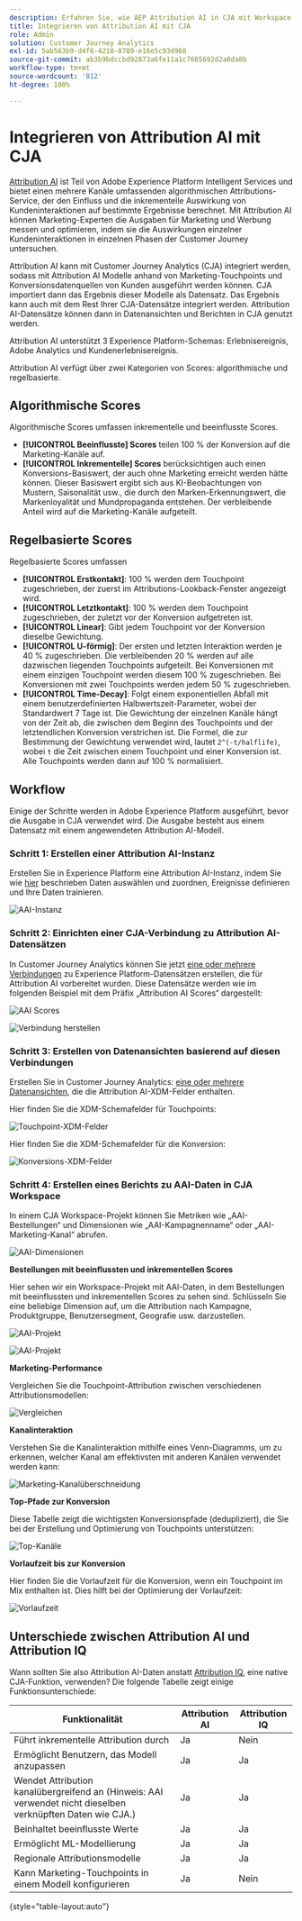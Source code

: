 ```yaml
---
description: Erfahren Sie, wie AEP Attribution AI in CJA mit Workspace integriert wird.
title: Integrieren von Attribution AI mit CJA
role: Admin
solution: Customer Journey Analytics
exl-id: 5ab563b9-d4f6-4210-8789-e16e5c93d968
source-git-commit: ab3b9bdccbd92873a6fe11a1c7605692d2a0da8b
workflow-type: tm+mt
source-wordcount: '812'
ht-degree: 100%

---
```


# Integrieren von Attribution AI mit CJA

[Attribution AI](https://experienceleague.adobe.com/docs/experience-platform/intelligent-services/attribution-ai/overview.html?lang=de) ist Teil von Adobe Experience Platform Intelligent Services und bietet einen mehrere Kanäle umfassenden algorithmischen Attributions-Service, der den Einfluss und die inkrementelle Auswirkung von Kundeninteraktionen auf bestimmte Ergebnisse berechnet. Mit Attribution AI können Marketing-Experten die Ausgaben für Marketing und Werbung messen und optimieren, indem sie die Auswirkungen einzelner Kundeninteraktionen in einzelnen Phasen der Customer Journey untersuchen.

Attribution AI kann mit Customer Journey Analytics (CJA) integriert werden, sodass mit Attribution AI Modelle anhand von Marketing-Touchpoints und Konversionsdatenquellen von Kunden ausgeführt werden können. CJA importiert dann das Ergebnis dieser Modelle als Datensatz. Das Ergebnis kann auch mit dem Rest Ihrer CJA-Datensätze integriert werden. Attribution AI-Datensätze können dann in Datenansichten und Berichten in CJA genutzt werden.

Attribution AI unterstützt 3 Experience Platform-Schemas: Erlebnisereignis, Adobe Analytics und Kundenerlebnisereignis.

Attribution AI verfügt über zwei Kategorien von Scores: algorithmische und regelbasierte.

## Algorithmische Scores

Algorithmische Scores umfassen inkrementelle und beeinflusste Scores.

* **[!UICONTROL Beeinflusste] Scores** teilen 100 % der Konversion auf die Marketing-Kanäle auf.
* **[!UICONTROL Inkrementelle] Scores** berücksichtigen auch einen Konversions-Basiswert, der auch ohne Marketing erreicht werden hätte können. Dieser Basiswert ergibt sich aus KI-Beobachtungen von Mustern, Saisonalität usw., die durch den Marken-Erkennungswert, die Markenloyalität und Mundpropaganda entstehen. Der verbleibende Anteil wird auf die Marketing-Kanäle aufgeteilt.

## Regelbasierte Scores

Regelbasierte Scores umfassen

* **[!UICONTROL Erstkontakt]**: 100 % werden dem Touchpoint zugeschrieben, der zuerst im Attributions-Lookback-Fenster angezeigt wird.
* **[!UICONTROL Letztkontakt]**: 100 % werden dem Touchpoint zugeschrieben, der zuletzt vor der Konversion aufgetreten ist.
* **[!UICONTROL Linear]**: Gibt jedem Touchpoint vor der Konversion dieselbe Gewichtung.
* **[!UICONTROL U-förmig]**: Der ersten und letzten Interaktion werden je 40 % zugeschrieben. Die verbleibenden 20 % werden auf alle dazwischen liegenden Touchpoints aufgeteilt. Bei Konversionen mit einem einzigen Touchpoint werden diesem 100 % zugeschrieben. Bei Konversionen mit zwei Touchpoints werden jedem 50 % zugeschrieben.
* **[!UICONTROL Time-Decay]**: Folgt einem exponentiellen Abfall mit einem benutzerdefinierten Halbwertszeit-Parameter, wobei der Standardwert 7 Tage ist. Die Gewichtung der einzelnen Kanäle hängt von der Zeit ab, die zwischen dem Beginn des Touchpoints und der letztendlichen Konversion verstrichen ist. Die Formel, die zur Bestimmung der Gewichtung verwendet wird, lautet `2^(-t/halflife)`, wobei `t` die Zeit zwischen einem Touchpoint und einer Konversion ist. Alle Touchpoints werden dann auf 100 % normalisiert.

## Workflow

Einige der Schritte werden in Adobe Experience Platform ausgeführt, bevor die Ausgabe in CJA verwendet wird. Die Ausgabe besteht aus einem Datensatz mit einem angewendeten Attribution AI-Modell.

### Schritt 1: Erstellen einer Attribution AI-Instanz

Erstellen Sie in Experience Platform eine Attribution AI-Instanz, indem Sie wie [hier](https://experienceleague.adobe.com/docs/experience-platform/intelligent-services/attribution-ai/user-guide.html?lang=de) beschrieben Daten auswählen und zuordnen, Ereignisse definieren und Ihre Daten trainieren.

![AAI-Instanz](assets/aai-instance.png)

### Schritt 2: Einrichten einer CJA-Verbindung zu Attribution AI-Datensätzen

In Customer Journey Analytics können Sie jetzt [eine oder mehrere Verbindungen](/help/connections/create-connection.md) zu Experience Platform-Datensätzen erstellen, die für Attribution AI vorbereitet wurden. Diese Datensätze werden wie im folgenden Beispiel mit dem Präfix „Attribution AI Scores“ dargestellt:

![AAI Scores](assets/aai-scores.png)

![Verbindung herstellen](assets/aai-create-connection.png)

### Schritt 3: Erstellen von Datenansichten basierend auf diesen Verbindungen

Erstellen Sie in Customer Journey Analytics: [eine oder mehrere Datenansichten](/help/data-views/create-dataview.md), die die Attribution AI-XDM-Felder enthalten.

Hier finden Sie die XDM-Schemafelder für Touchpoints:

![Touchpoint-XDM-Felder](assets/touchpoint-fields.png)

Hier finden Sie die XDM-Schemafelder für die Konversion:

![Konversions-XDM-Felder](assets/conversion-fields.png)

### Schritt 4: Erstellen eines Berichts zu AAI-Daten in CJA Workspace

In einem CJA Workspace-Projekt können Sie Metriken wie „AAI-Bestellungen“ und Dimensionen wie „AAI-Kampagnenname“ oder „AAI-Marketing-Kanal“ abrufen.

![AAI-Dimensionen](assets/aai-dims.png)



**Bestellungen mit beeinflussten und inkrementellen Scores**

Hier sehen wir ein Workspace-Projekt mit AAI-Daten, in dem Bestellungen mit beeinflussten und inkrementellen Scores zu sehen sind. Schlüsseln Sie eine beliebige Dimension auf, um die Attribution nach Kampagne, Produktgruppe, Benutzersegment, Geografie usw. darzustellen.

![AAI-Projekt](assets/aai-project.png)

![AAI-Projekt](assets/aai-project2.png)

**Marketing-Performance**

Vergleichen Sie die Touchpoint-Attribution zwischen verschiedenen Attributionsmodellen:

![Vergleichen](assets/compare.png)

**Kanalinteraktion**

Verstehen Sie die Kanalinteraktion mithilfe eines Venn-Diagramms, um zu erkennen, welcher Kanal am effektivsten mit anderen Kanälen verwendet werden kann:

![Marketing-Kanalüberschneidung](assets/mc-overlap.png)

**Top-Pfade zur Konversion**

Diese Tabelle zeigt die wichtigsten Konversionspfade (dedupliziert), die Sie bei der Erstellung und Optimierung von Touchpoints unterstützen:

![Top-Kanäle](assets/top-channels.png)

**Vorlaufzeit bis zur Konversion**

Hier finden Sie die Vorlaufzeit für die Konversion, wenn ein Touchpoint im Mix enthalten ist. Dies hilft bei der Optimierung der Vorlaufzeit:

![Vorlaufzeit](assets/lead-time.png)

## Unterschiede zwischen Attribution AI und Attribution IQ

Wann sollten Sie also Attribution AI-Daten anstatt [Attribution IQ](/help/analysis-workspace/attribution/overview.md), eine native CJA-Funktion, verwenden? Die folgende Tabelle zeigt einige Funktionsunterschiede:

| Funktionalität | Attribution AI | Attribution IQ |
| --- | --- | --- |
| Führt inkrementelle Attribution durch | Ja | Nein |
| Ermöglicht Benutzern, das Modell anzupassen | Ja | Ja |
| Wendet Attribution kanalübergreifend an (Hinweis: AAI verwendet nicht dieselben verknüpften Daten wie CJA.) | Ja | Ja |
| Beinhaltet beeinflusste Werte | Ja | Ja |
| Ermöglicht ML-Modellierung | Ja | Ja |
| Regionale Attributionsmodelle | Ja | Ja |
| Kann Marketing-Touchpoints in einem Modell konfigurieren | Ja | Nein |

{style=&quot;table-layout:auto&quot;}
